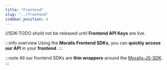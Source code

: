 ```yaml
---
title: "Frontend"
slug: "../frontend"
sidebar_position: 4
---
```


//SDK-TODO shold not be released until **Frontend API Keys** are live.

:::info overview
Using the **Moralis Frontend SDKs**, you can **quickly access our API** in your **frontend**.
:::

:::note
All our frontend SDKs are **thin wrappers** around the [Moralis-JS-SDK](/web3-data-api/getting-started/moralis-sdks/javascript-sdk).
:::

